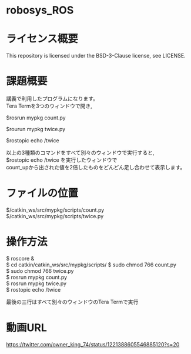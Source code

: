 # robosys_ROS

# ライセンス概要

This repository is licensed under the BSD-3-Clause license, see LICENSE.

# 課題概要

講義で利用したプログラムになります。<br>
Tera Termを3つのウィンドウで開き,<br>

$rosrun mypkg count.py <br>

$rourun mypkg twice.py <br>

$rostopic echo /twice <br>

以上の3種類のコマンドをすべて別々のウィンドウで実行すると,　<br>
$rostopic echo /twice を実行したウィンドウで<br>
count_upから出された値を2倍したものをどんどん足し合わせて表示します。<br>

# ファイルの位置

$/catkin_ws/src/mypkg/scripts/count.py <br>
$/catkin_ws/src/mypkg/scripts/twice.py <br>

# 操作方法

$ roscore & <br>
$ cd catkin/catkin_ws/src/mypkg/scripts/
$ sudo chmod 766 count.py <br>
$ sudo chmod 766 twice.py <br>
$ rosrun mypkg count.py <br>
$ rosrun mypkg twice.py <br>
$ rostopic echo /twice <br>
 
最後の三行はすべて別々のウィンドウのTera Termで実行 <br>

# 動画URL
https://twitter.com/owner_king_74/status/1221388605546885120?s=20 <br>
